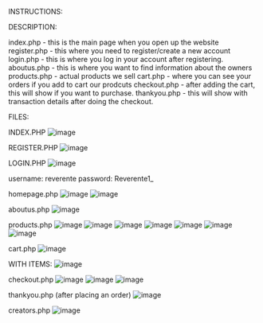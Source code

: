 INSTRUCTIONS:




DESCRIPTION:

index.php - this is the main page when you open up the website
register.php - this where you need to register/create a new account
login.php - this is where you log in your account after registering.
aboutus.php - this is where you want to find information about the owners
products.php - actual products we sell
cart.php - where you can see your orders if you add to cart our prodcuts
checkout.php - after adding the cart, this will show if you want to purchase.
thankyou.php - this will show with transaction details after doing the checkout.



FILES:

INDEX.PHP
![image](https://github.com/user-attachments/assets/5d608923-f303-4f26-bc34-b7fe2d6535bc)


REGISTER.PHP
![image](https://github.com/user-attachments/assets/6baab530-fed1-41af-a337-757a3b27bb94)

LOGIN.PHP
![image](https://github.com/user-attachments/assets/2e4196a5-a3de-4586-bed7-0692636bf5f1)

username: reverente
password: Reverente1_

homepage.php
![image](https://github.com/user-attachments/assets/5d8caf04-4bea-4d0b-8b39-3de6a20ab947)
![image](https://github.com/user-attachments/assets/3d1cde13-52d0-434f-9c51-d953ea5289ab)

aboutus.php
![image](https://github.com/user-attachments/assets/6cede35b-703f-4476-886d-09651924c0e8)

products.php
![image](https://github.com/user-attachments/assets/23aa6045-5292-4a6e-b097-849b0592113b)
![image](https://github.com/user-attachments/assets/32906ab6-982a-4d3a-a558-d5adb3d985f6)
![image](https://github.com/user-attachments/assets/ed0f442c-839c-4d13-8274-8a75759c6a73)
![image](https://github.com/user-attachments/assets/2abe82ae-f57b-48ab-9e21-2e1f0a9f33a9)
![image](https://github.com/user-attachments/assets/cc7ac56a-928c-4c6b-97de-877db2c46a6a)
![image](https://github.com/user-attachments/assets/da0e3c2d-25d3-4790-8495-17006187c904)
![image](https://github.com/user-attachments/assets/df0f0d5d-c8b2-45d3-9390-3b206fb116a5)


cart.php
![image](https://github.com/user-attachments/assets/b4727010-ffcb-432d-abdd-51c50b0bb018)

WITH ITEMS:
![image](https://github.com/user-attachments/assets/62c865f5-9fa9-4dea-9680-32b90aeac908)

checkout.php
![image](https://github.com/user-attachments/assets/477b3799-75f9-4131-afaf-0b0267ad5c36)
![image](https://github.com/user-attachments/assets/a6f7531c-9bc1-4735-a903-a5a86235e4e1)
![image](https://github.com/user-attachments/assets/c5346909-da4d-4f5a-8fe4-ded9467960b5)

thankyou.php (after placing an order)
![image](https://github.com/user-attachments/assets/f76f22c5-d94f-4074-a34e-9e724971c47f)

creators.php
![image](https://github.com/user-attachments/assets/7d034253-ba7a-4ca0-9dd4-eaf871a73301)








